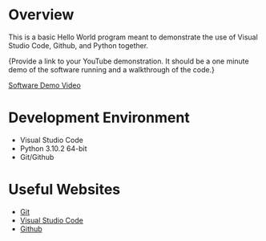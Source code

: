 # Overview

This is a basic Hello World program meant to demonstrate the use of Visual Studio Code, Github, and Python together. 

{Provide a link to your YouTube demonstration.  It should be a one minute demo of the software running and a walkthrough of the code.}

[Software Demo Video](http://youtube.link.goes.here)

# Development Environment

* Visual Studio Code
* Python 3.10.2 64-bit
* Git/Github

# Useful Websites

* [Git](https://git-scm.com)
* [Visual Studio Code](https://code.visualstudio.com)
* [Github](https://github.com)